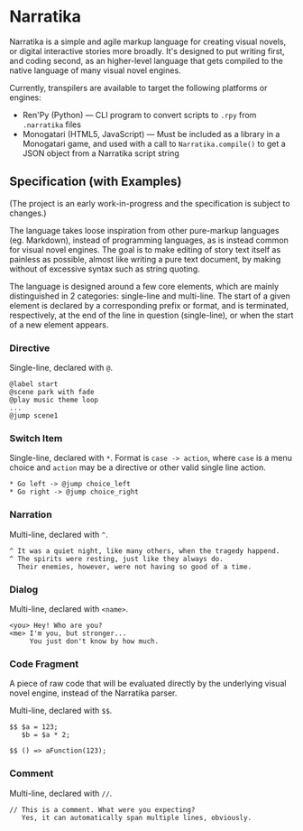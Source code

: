 # Narratika

Narratika is a simple and agile markup language for creating visual novels, or digital interactive stories more broadly. 
It's designed to put writing first, and coding second, as an higher-level language that gets compiled to the native language of many visual novel engines.

Currently, transpilers are available to target the following platforms or engines:
* Ren'Py (Python) — CLI program to convert scripts to `.rpy` from `.narratika` files
* Monogatari (HTML5, JavaScript) — Must be included as a library in a Monogatari game, and used with a call to `Narratika.compile()` to get a JSON object from a Narratika script string

## Specification (with Examples)

(The project is an early work-in-progress and the specification is subject to changes.)

The language takes loose inspiration from other pure-markup languages (eg. Markdown), instead of programming languages, as is instead common for visual novel engines.
The goal is to make editing of story text itself as painless as possible, almost like writing a pure text document, by making without of excessive syntax such as string quoting.

The language is designed around a few core elements, which are mainly distinguished in 2 categories: single-line and multi-line.
The start of a given element is declared by a corresponding prefix or format, and is terminated, respectively, at the end of the line in question (single-line), or when the start of a new element appears.

### Directive

Single-line, declared with `@`.

```
@label start
@scene park with fade
@play music theme loop
...
@jump scene1
```

### Switch Item

Single-line, declared with `*`. Format is `case -> action`, where `case` is a menu choice and `action` may be a directive or other valid single line action.

```
* Go left -> @jump choice_left
* Go right -> @jump choice_right
```

### Narration

Multi-line, declared with `^`.

```
^ It was a quiet night, like many others, when the tragedy happend.
^ The spirits were resting, just like they always do.
  Their enemies, however, were not having so good of a time.
```

### Dialog

Multi-line, declared with `<name>`.

```
<you> Hey! Who are you?
<me> I'm you, but stronger...
     You just don't know by how much.
```

### Code Fragment

A piece of raw code that will be evaluated directly by the underlying visual novel engine, instead of the Narratika parser.

Multi-line, declared with `$$`.

```
$$ $a = 123;
   $b = $a * 2;
```
```
$$ () => aFunction(123);
```

### Comment

Multi-line, declared with `//`.

```
// This is a comment. What were you expecting?
   Yes, it can automatically span multiple lines, obviously.
```

